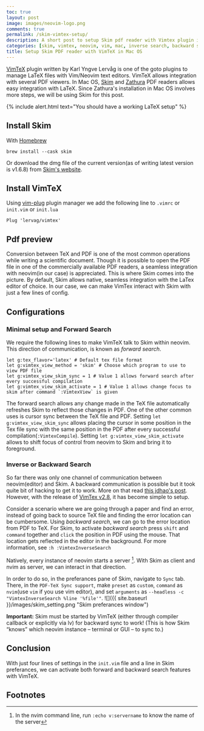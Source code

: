 ```yaml
---
toc: true
layout: post
image: images/neovim-logo.png 
comments: true
permalink: /skim-vimtex-setup/
description: A short post to setup Skim pdf reader with Vimtex plugin in Mac OS.  
categories: [skim, vimtex, neovim, vim, mac, inverse search, backward search]
title: Setup Skim PDF reader with VimTeX in Mac OS
---
```

[VimTeX](https://github.com/lervag/vimtex) plugin written by Karl Yngve Lervåg is one of the goto plugins to manage
LaTeX files with Vim/Neovim text editors. VimTeX allows integration with several PDF
viewers. In Mac OS, [Skim](https://skim-app.sourceforge.io) and [Zathura](https://pwmt.org/projects/zathura/)
PDF readers allows easy integration with LaTeX. Since Zathura's installation in Mac OS involves more steps, 
we will be using Skim for this post. 

{% include alert.html text="You should have a working LaTeX setup" %}
<!-- **Pre-requisite:** You should have a working LaTeX setup.  -->

## Install Skim 

With [Homebrew](brew.sh)

```shell
brew install --cask skim
```
Or download the dmg file of the current version(as of writing latest version is v1.6.8)
from [Skim's website](https://skim-app.sourceforge.io).

## Install VimTeX

Using [vim-plug](https://github.com/junegunn/vim-plug) plugin manager we add the following
line to `.vimrc` or `init.vim` or `init.lua`

```shell
Plug 'lervag/vimtex'
```

## Pdf preview 
Conversion between TeX and PDF is one of the most common operations while writing a
scientific document. Though it is possible to open the PDF file in one of the commercially available
PDF readers, a seamless integration with neovim(in our case) is appreciated. This is where
Skim comes into the picture. By default, Skim allows native, seamless integration with the
LaTex editor of choice. In our case, we can make VimTex interact with Skim with just a few
lines of config.

## Configurations 

### Minimal setup and Forward Search

We require the following lines to make VimTeX talk to Skim within neovim. This direction of
communication, is known as *forward search*. 

```shell
let g:tex_flavor='latex' # Default tex file format
let g:vimtex_view_method = 'skim' # Choose which program to use to view PDF file 
let g:vimtex_view_skim_sync = 1 # Value 1 allows forward search after every successful compilation
let g:vimtex_view_skim_activate = 1 # Value 1 allows change focus to skim after command `:VimtexView` is given

```
The forward search allows any change made in the TeX file automatically refreshes Skim to
reflect those changes in PDF. One of the other common uses is cursor sync between the TeX file and PDF. 
Setting `let g:vimtex_view_skim_sync` allows placing the cursor in some position in the Tex file sync with the same
position in the PDF after every successful compilation(`:VimtexCompile`). Setting `let g:vimtex_view_skim_activate`
allows to shift focus of control from neovim to Skim and bring it to foreground. 

### Inverse or Backward Search

So far there was only one channel of communication between neovim(editor) and Skim.
A backward communication is possible but it took quite bit of hacking to get it
to work. More on that read [this jdhao's post](https://jdhao.github.io/2021/02/20/inverse_search_setup_neovim_vimtex/). 
However, with the release of [VimTex v2.8](https://github.com/lervag/vimtex/releases/tag/v2.8),
it has become simple to setup. 

Consider a scenario where we are going through a paper and find an error, instead of going
back to source TeX file and finding the error location can be cumbersome. Using *backward
search*, we can go to the error location from PDF to TeX. For Skim, to activate *backward
search* press `shift` and `command` together and `click` the position in PDF using the
mouse. That location gets reflected in the editor in the background. For more information,
see `:h :VimtexInverseSearch`

Natively, every instance of neovim starts a server [^1]. With Skim
as client and nvim as server, we can interact in that direction. 

In order to do so, in the preferances pane of Skim, navigate to `Sync` tab. There, in the
`PDF-TeX Sync support`, make `preset` as `custom`, `command` as `nvim`(use `vim` if you
use vim editor), and set `arguments` as `--headless -c "VimtexInverseSearch %line '%file'"`.
![]({{ site.baseurl }}/images/skim_setting.png "Skim preferances window")

**Important:** Skim must be started by VimTeX (either through compiler callback or explicitly via <leader>lv) 
for backward sync to work! (This is how Skim “knows” which neovim instance – terminal or GUI – to sync to.)

## Conclusion
With just four lines of settings in the `init.vim` file and a line in Skim preferances, we
can activate both forward and backward search features with VimTeX. 

## Footnotes
[^1]: In the nvim command line, run `:echo v:servername` to know the name of the server
